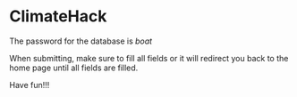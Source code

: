 # ClimateHack
The password for the database is _boat_

When submitting, make sure to fill all fields or it will redirect you back to the home page until all fields are filled.

Have fun!!!
